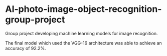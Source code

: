 # AI-photo-image-object-recognition-group-project

Group project developing machine learning models for image recognition.

The final model which used the VGG-16 architecture was able to achieve an accuracy of 92.2%.
